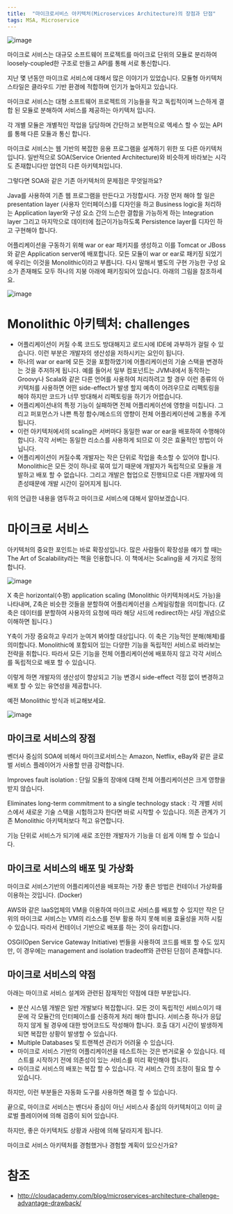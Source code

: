 ```yaml
---
title:  "마이크로서비스 아키텍처(Microservices Architecture)의 장점과 단점"
tags: MSA, Microservice
---
```

![image](https://user-images.githubusercontent.com/111643/115682303-4bf68f80-a390-11eb-8974-197e5d2cc938.png)

마이크로 서비스는 대규모 소프트웨어 프로젝트를 마이크로 단위의 모듈로 분리하여 loosely-coupled한 구조로 만들고 API를 통해 서로 통신합니다.

지난 몇 년동안 마이크로 서비스에 대해서 많은 이야기가 있었습니다. 모듈형 아키텍처 스타일은 클라우드 기반 환경에 적합하며 인기가 높아지고 있습니다.

마이크로 서비스는 대형 소프트웨어 프로젝트의 기능들을 작고 독립적이며 느슨하게 결합 된 모듈로 분해하여 서비스를 제공하는 아키텍처 입니다.

각 개별 모듈은 개별적인 작업을 담당하며 간단하고 보편적으로 엑세스 할 수 있는 API를 통해 다른 모듈과 통신 합니다.

마이크로 서비스는 웹 기반의 복잡한 응용 프로그램을 설계하기 위한 또 다른 아키텍처입니다. 일반적으로 SOA(Service Oriented Architecture)와 비슷하게 바라보는 시각도 존재합니다만 엄연히 다른 아키텍처입니다.

그렇다면 SOA와 같은 기존 아키텍처의 문제점은 무엇일까요?

Java를 사용하여 기존 웹 프로그램을 만든다고 가정합시다. 가장 먼저 해야 할 일은 presentation layer (사용자 인터페이스)를 디자인을 하고 Business logic을 처리하는 Application layer와 구성 요소 간의 느슨한 결합을 가능하게 하는 Integration layer 그리고 마지막으로 데이터에 접근이가능하도록 Persistence layer를 디자인 하고 구현해야 합니다.

어플리케이션을 구동하기 위해 war or ear 패키지를 생성하고 이를 Tomcat or JBoss와 같은 Application server에 배포합니다. 모든 모듈이 war or ear로 패키징 되었기에 우리는 이것을 Monolithic이라고 부릅니다. 다시 말해서 별도의 구현 가능한 구성 요소가 존재해도 모두 하나의 지붕 아래에 패키징되어 있습니다. 아래의 그림을 참조하세요.

![image](https://user-images.githubusercontent.com/111643/115682383-629ce680-a390-11eb-943f-540778f40aae.png)

# Monolithic 아키텍처: challenges
* 어플리케이션이 커질 수록 코드도 방대해지고 로드시에 IDE에 과부하가 걸릴 수 있습니다. 이런 부분은 개발자의 생산성을 저하시키는 요인이 됩니다.
* 하나의 war or ear에 모든 것을 포함하였기에 어플리케이션의 기술 스택을 변경하는 것을 주저하게 됩니다. 예를 들어서 일부 컴포넌트는 JVM내에서 동작하는 Groovy나 Scala와 같은 다른 언어를 사용하여 처리하려고 할 경우 이런 종류의 아키텍처를 사용하면 어떤 side-effect가 발생 할지 예측이 어려우므로 리펙토링을 해야 하지만 코드가 너무 방대해서 리펙토링을 하기가 어렵습니다.
* 어플리케이션내의 특정 기능이 실패하면 전체 어플리케이션에 영향을 미칩니다. 그리고 퍼포먼스가 나쁜 특정 함수/메소드의 영향이 전체 어플리케이션에 고통을 주게 됩니다.
* 이런 아키텍처에서의 scaling은 서버마다 동일한 war or ear을 배포하여 수행해야 합니다. 각각 서버는 동일한 리소스를 사용하게 되므로 이 것은 효율적인 방법이 아닙니다.
* 어플리케이션이 커질수록 개발자는 작은 단위로 작업을 축소할 수 있어야 합니다. Monolithic은 모든 것이 하나로 묶여 있기 때문에 개발자가 독립적으로 모듈을 개발하고 배포 할 수 없습니다. 그리고 개발은 협업으로 진행되므로 다른 개발자에 의존성때문에 개발 시간이 길어지게 됩니다.

위의 언급한 내용을 염두하고 마이크로 서비스에 대해서 알아보겠습니다.

# 마이크로 서비스
아키텍처의 중요한 포인트는 바로 확장성입니다. 많은 사람들이 확장성을 얘기 할 때는 The Art of Scalability라는 책을 인용합니다. 이 책에서는 Scaling을 세 가지로 정의합니다.

![image](https://user-images.githubusercontent.com/111643/115682535-83fdd280-a390-11eb-9087-6836d38f6700.png)

X 축은 horizontal(수평) application scaling (Monolithic 아키텍처에서도 가능)을 나타내며, Z축은 비슷한 것들을 분할하여 어플리케이션을 스케일링함을 의미합니다. (Z축은 데이터를 분할하여 사용자의 요청에 따라 해당 샤드에 redirect하는 샤딩 개념으로 이해하면 됩니다.)

Y축이 가장 중요하고 우리가 눈여겨 봐야할 대상입니다. 이 축은 기능적인 분해(해체)를 의미합니다. Monolithic에 포함되어 있는 다양한 기능을 독립적인 서비스로 바라보는 전략을 취합니다. 따라서 모든 기능을 전체 어플리케이션에 배포하지 않고 각각 서비스를 독립적으로 배포 할 수 있습니다.

이렇게 하면 개발자의 생산성이 향상되고 기능 변경시 side-effect 걱정 없이 변경하고 배포 할 수 있는 유연성을 제공합니다.

예전 Monolithic 방식과 비교해보세요.

![image](https://user-images.githubusercontent.com/111643/115682621-9bd55680-a390-11eb-9ee5-81cdc2b778ed.png)

## 마이크로 서비스의 장점
벤더사 중심의 SOA에 비해서 마이크로서비스는 Amazon, Netflix, eBay와 같은 글로벌 서비스 플레이어가 사용할 만큼 강력합니다.

Improves fault isolation : 단일 모듈의 장애에 대해 전체 어플리케이션은 크게 영향을 받지 않습니다.

Eliminates long-term commitment to a single technology stack : 각 개별 서비스에서 새로운 기술 스택을 시험하고자 한다면 바로 시작할 수 있습니다. 의존 관계가 기존 Monolithic 아키텍처보다 적고 유연합니다.

기능 단위로 서비스가 되기에 새로 조인한 개발자가 기능을 더 쉽게 이해 할 수 있습니다.

## 마이크로 서비스의 배포 및 가상화
마이크로 서비스기반의 어플리케이션을 배포하는 가장 좋은 방법은 컨테이너 가상화를 이용하는 것입니다. (Docker)

AWS와 같은 IaaS업체의 VM을 이용하여 마이크로 서비스를 배포할 수 있지만 작은 단위의 마이크로 서비스는 VM의 리소스를 전부 활용 하지 못해 비용 효율성을 저하 시킬 수 있습니다. 따라서 컨테이너 기반으로 배포를 하는 것이 유리합니다.

OSGI(Open Service Gateway Initiative) 번들을 사용하여 코드를 배포 할 수도 있지만, 이 경우에는 management and isolation tradeoff와 관련된 단점이 존재합니다.

## 마이크로 서비스의 약점
아래는 마이크로 서비스 설계와 관련된 잠재적인 약점에 대한 부분입니다.
* 분산 시스템 개발은 일반 개발보다 복잡합니다. 모든 것이 독립적인 서비스이기 때문에 각 모듈간의 인터페이스를 신중하게 처리 해야 합니다. 서비스중 하나가 응답하지 않게 될 경우에 대한 방어코드도 작성해야 합니다. 호출 대기 시간이 발생하게 되면 복잡한 상황이 발생할 수 있습니다.
* Multiple Databases 및 트랜젝션 관리가 어려울 수 있습니다.
* 마이크로 서비스 기반의 어플리케이션을 테스트하는 것은 번거로울 수 있습니다. 테스트를 시작하기 전에 의존성이 있는 서비스를 미리 확인해야 합니다.
* 마이크로 서비스의 배포는 복잡 할 수 있습니다. 각 서비스 간의 조정이 필요 할 수 있습니다.

하지만, 이런 부분들은 자동화 도구를 사용하면 해결 할 수 있습니다.

끝으로, 마이크로 서비스는 벤더사 중심이 아닌 서비스사 중심의 아키텍처이고 이미 글로벌 플레이어에 의해 검증이 되어 있습니다.

하지만, 좋은 아키텍처도 상황과 사람에 의해 달라지게 됩니다.

마이크로 서비스 아키텍처를 경험했거나 경험할 계획이 있으신가요?

# 참조
* http://cloudacademy.com/blog/microservices-architecture-challenge-advantage-drawback/
